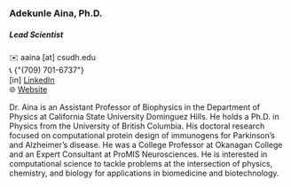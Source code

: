 ### Adekunle Aina, Ph.D.

##### Lead Scientist  

✉️  aaina [at] csudh.edu  
📞 {"(709) 701-6737"}  
[in] [LinkedIn](https://www.linkedin.com/in/ainaadekunle)  
🌐 [Website](https://ainaadekunle.github.io)  

Dr. Aina is an Assistant Professor of Biophysics in the Department of Physics at California State University Dominguez Hills. 
He holds a Ph.D. in Physics from the University of British Columbia. 
His doctoral research focused on computational protein design of immunogens for Parkinson’s and Alzheimer’s disease. 
He was a College Professor at Okanagan College and an Expert Consultant at ProMIS Neurosciences.
He is interested in computational science to tackle problems at the intersection of physics, chemistry, and biology for applications in biomedicine and biotechnology. 





